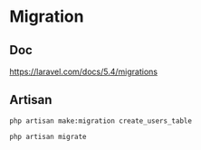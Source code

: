 # Migration
## Doc
https://laravel.com/docs/5.4/migrations
## Artisan
````
php artisan make:migration create_users_table

php artisan migrate
````
